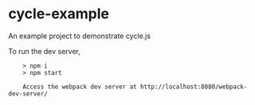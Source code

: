 # cycle-example
An example project to demonstrate cycle.js

To run the dev server,

```
    > npm i
    > npm start

    Access the webpack dev server at http://localhost:8080/webpack-dev-server/
```
